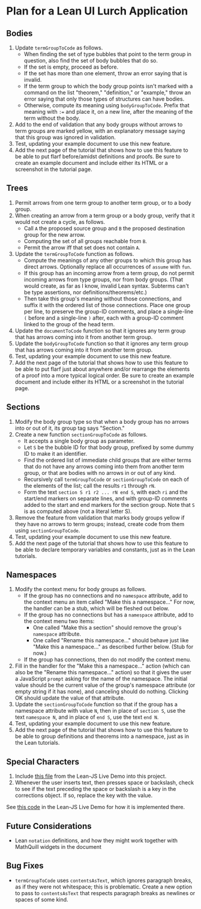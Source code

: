 
# Plan for a Lean UI Lurch Application

## Bodies

 1. Update `termGroupToCode` as follows.
    * When finding the set of type bubbles that point to the term group in
      question, also find the set of body bubbles that do so.
    * If the set is empty, proceed as before.
    * If the set has more than one element, throw an error saying that is
      invalid.
    * If the term group to which the body group points isn't marked with a
      command on the list "theorem," "definition," or "example," throw an
      error saying that only those types of structures can have bodies.
    * Otherwise, compute its meaning using `bodyGroupToCode`.  Prefix that
      meaning with `:=` and place it, on a new line, after the meaning of
      the term without the body.
 1. Add to the end of validation that any body groups without arrows to term
    groups are marked yellow, with an explanatory message saying that this
    group was ignored in validation.
 1. Test, updating your example document to use this new feature.
 1. Add the next page of the tutorial that shows how to use this feature to
    be able to put flarf before/amidst definitions and proofs.  Be sure to
    create an example document and include either its HTML or a screenshot
    in the tutorial page.

## Trees

 1. Permit arrows from one term group to another term group, or to a body
    group.
 1. When creating an arrow from a term group or a body group, verify that it
    would not create a cycle, as follows.
    * Call `A` the proposed source group and `B` the proposed destination
      group for the new arrow.
    * Computing the set of all groups reachable from `B`.
    * Permit the arrow iff that set does not contain `A`.
 1. Update the `termGroupToCode` function as follows.
    * Compute the meanings of any other groups to which this group has
      direct arrows.  Optionally replace all occurrences of `assume` with
      `fun`.
    * If this group has an incoming arrow from a term group, do not permit
      incoming arrows from type groups, nor from body groups.  (That would
      create, as far as I know, invalid Lean syntax.  Subterms can't be
      type assertions, nor definitions/theorems/etc.)
    * Then take this group's meaning without those connections, and suffix
      it with the ordered list of those connections.  Place one group per
      line, to preserve the group-ID comments, and place a single-line `(`
      before and a single-line `)` after, each with a group-ID comment
      linked to the group of the head term.
 1. Update the `documentToCode` function so that it ignores any term group
    that has arrows coming into it from another term group.
 1. Update the `bodyGroupToCode` function so that it ignores any term group
    that has arrows coming into it from another term group.
 1. Test, updating your example document to use this new feature.
 1. Add the next page of the tutorial that shows how to use this feature to
    be able to put flarf just about anywhere and/or rearrange the elements
    of a proof into a more typical logical order.  Be sure to create an
    example document and include either its HTML or a screenshot in the
    tutorial page.

## Sections

 1. Modify the body group type so that when a body group has no arrows into
    or out of it, its group tag says "Section."
 1. Create a new function `sectionGroupToCode` as follows.
    * It accepts a single body group as parameter.
    * Let `S` be the bubble ID for that body group, prefixed by some dummy
      ID to make it an identifier.
    * Find the ordered list of immediate child groups that are either terms
      that do not have any arrows coming into them from another term group,
      or that are bodies with no arrows in or out of any kind.
    * Recursively call `termGroupToCode` or `sectionGroupToCode` on each of
      the elements of the list; call the results `r1` through `rN`.
    * Form the text `section S r1 r2 ... rN end S`, with each `ri` and the
      start/end markers on separate lines, and with group-ID comments added
      to the start and end markers for the section group.  Note that `S` is
      as computed above (not a literal letter S).
 1. Remove the feature from validation that marks body groups yellow if they
    have no arrows to term groups; instead, create code from them using
    `sectionGroupToCode`.
 1. Test, updating your example document to use this new feature.
 1. Add the next page of the tutorial that shows how to use this feature to
    be able to declare temporary variables and constants, just as in the
    Lean tutorials.

## Namespaces

 1. Modify the context menu for body groups as follows.
    * If the group has no connections and no `namespace` attribute, add to
      the context menu an item called "Make this a namespace..."  For now,
      the handler can be a stub, which will be fleshed out below.
    * If the group has no connections but has a `namespace` attribute, add
      to the context menu two items:
      * One called "Make this a section" should remove the group's
        `namespace` attribute.
      * One called "Rename this namespace..." should behave just like "Make
        this a namespace..." as described further below.  (Stub for now.)
    * If the group has connections, then do not modify the context menu.
 1. Fill in the handler for the "Make this a namespace..." action (which can
    also be the "Rename this namespace..." action) so that it gives the user
    a JavaScript `prompt` asking for the name of the namespace.  The initial
    value should be the current value of the group's namespace attribute (or
    empty string if it has none), and canceling should do nothing.  Clicking
    OK should update the value of that attribute.
 1. Update the `sectionGroupToCode` function so that if the group has a
    namespace attribute with value `N`, then in place of `section S`, use
    the text `namespace N`, and in place of `end S`, use the text `end N`.
 1. Test, updating your example document to use this new feature.
 1. Add the next page of the tutorial that shows how to use this feature to
    be able to group definitions and theorems into a namespace, just as in
    the Lean tutorials.

## Special Characters

 1. Include [this file](https://raw.githubusercontent.com/leanprover/tutorial/master/js/input-method.js) from the Lean-JS Live Demo into this project.
 1. Whenever the user inserts text, then presses space or backslash, check
    to see if the text preceding the space or backslash is a key in the
    corrections object.  If so, replace the key with the value.

See [this code](https://github.com/leanprover/tutorial/blob/master/js/main_live.js#L349) in the Lean-JS Live Demo for how it is implemented there.

## Future Considerations

 * Lean `notation` definitions, and how they might work together with
   MathQuill widgets in the document

## Bug Fixes

 * `termGroupToCode` uses `contentsAsText`, which ignores paragraph breaks,
   as if they were not whitespace; this is problematic.  Create a new option
   to pass to `contentsAsText` that respects paragraph breaks as newlines or
   spaces of some kind.
